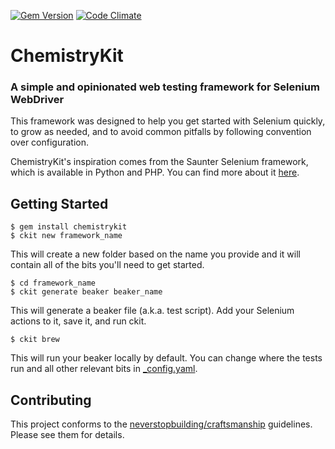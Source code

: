 [![Gem Version](https://badge.fury.io/rb/chemistrykit.png)](http://badge.fury.io/rb/chemistrykit)
[![Code Climate](https://codeclimate.com/github/arrgyle/chemistrykit.png)](https://codeclimate.com/github/arrgyle/chemistrykit)

ChemistryKit
============================================================

### A simple and opinionated web testing framework for Selenium WebDriver

This framework was designed to help you get started with Selenium quickly, to grow as needed, and to avoid common pitfalls by following convention over configuration.  

ChemistryKit's inspiration comes from the Saunter Selenium framework, which is available in Python and PHP. You can find more about it [here](http://element34.ca/products/saunter).  

## Getting Started

    $ gem install chemistrykit
    $ ckit new framework_name

This will create a new folder based on the name you provide and it will contain all of the bits you'll need to get started.

    $ cd framework_name
    $ ckit generate beaker beaker_name

This will generate a beaker file (a.k.a. test script). Add your Selenium actions to it, save it, and run ckit.

    $ ckit brew

This will run your beaker locally by default. You can change where the tests run and all other relevant bits in [\_config.yaml](https://github.com/arrgyle/chemistrykit/wiki/Configs).


## Contributing

This project conforms to the [neverstopbuilding/craftsmanship](https://github.com/neverstopbuilding/craftsmanship) guidelines. Please see them for details.
